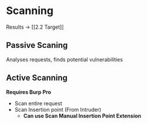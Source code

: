 # Scanning
Results -> [[2.2 Target]]
## Passive Scaning
Analyses requests, finds potential vulnerabilities

## Active Scanning
**Requires Burp Pro**
- Scan entire request
- Scan Insertion point (From Intruder)
	- **Can use Scan Manual Insertion Point Extension**
